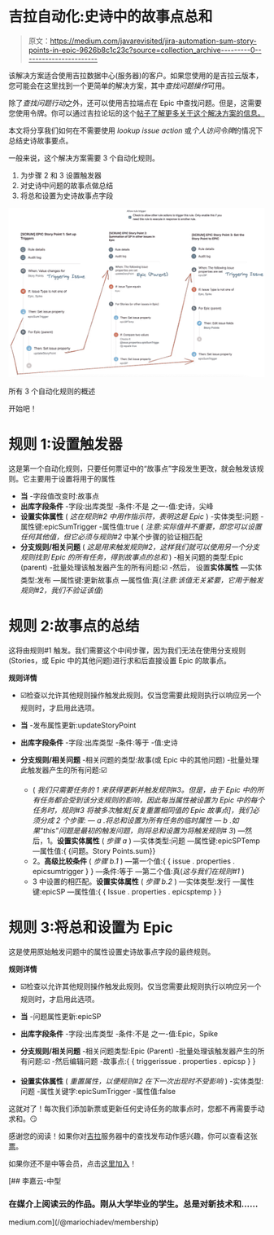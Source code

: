 # 吉拉自动化:史诗中的故事点总和

> 原文：<https://medium.com/javarevisited/jira-automation-sum-story-points-in-epic-9626b8c1c23c?source=collection_archive---------0----------------------->

该解决方案适合使用吉拉数据中心(服务器)的客户。如果您使用的是吉拉云版本，您可能会在这里找到一个更简单的解决方案，其中*查找问题操作*可用。

除了*查找问题行动*之外，还可以使用吉拉端点在 Epic 中查找问题。但是，这需要您使用令牌。你可以通过吉拉论坛的这个[帖子了解更多关于这个解决方案的信息。](https://community.atlassian.com/t5/Automation-questions/How-to-automate-the-sum-of-story-points-for-all-issues-under-the/qaq-p/1607809#M1087)

本文将分享我们如何在不需要使用 *lookup issue action* 或*个人访问令牌*的情况下总结史诗故事要点。

一般来说，这个解决方案需要 3 个自动化规则。

1.  为步骤 2 和 3 设置触发器
2.  对史诗中问题的故事点做总结
3.  将总和设置为史诗故事点字段

[![](img/ffe444c391865214b1e55895b930d421.png)](https://javarevisited.blogspot.com/2020/08/top-5-courses-to-learn-jira-for.html)

所有 3 个自动化规则的概述

开始吧！

# **规则 1:设置触发器**

这是第一个自动化规则，只要任何票证中的“故事点”字段发生更改，就会触发该规则。它主要用于设置将用于的属性

*   **当**
    -字段值改变时:故事点
*   **出库字段条件**
    -字段:出库类型
    -条件:不是
    之一-值:史诗，尖峰
*   **设置实体属性** ( *这在规则#2 中用作指示符，表明这是 Epic* )
    -实体类型:问题
    -属性键:epicSumTrigger
    -属性值:true ( *注意:实际值并不重要，即您可以设置任何其他值，但它必须与规则#2* 中某个步骤的验证相匹配
*   **分支规则/相关问题** ( *这是用来触发规则#2，这样我们就可以使用另一个分支规则找到 Epic 的所有任务，得到故事点的总和* )
    -相关问题的类型:Epic (parent)
    -批量处理该触发器产生的所有问题:☑️
    -然后， 设置**实体属性**
    —实体类型:发布
    —属性键:更新故事点
    —属性值:真(*注意:该值无关紧要，它用于触发规则#2，我们不验证该值*)

# 规则 2:故事点的总结

这将由规则#1 触发。我们需要这个中间步骤，因为我们无法在使用分支规则(Stories，或 Epic 中的其他问题)进行求和后直接设置 Epic 的故事点。

**规则详情**

* ☑️检查以允许其他规则操作触发此规则。仅当您需要此规则执行以响应另一个规则时，才启用此选项。

*   **当**
    -发布属性更新:updateStoryPoint
*   **出库字段条件**
    -字段:出库类型
    -条件:等于
    -值:史诗
*   **分支规则/相关问题**
    -相关问题的类型:故事(或 Epic 中的其他问题)
    -批量处理此触发器产生的所有问题:☑️
    - ( *我们只需要任务的 1 来获得更新并触发规则#3。但是，由于 Epic 中的所有任务都会受到该分支规则的影响，因此每当属性被设置为 Epic 中的每个任务时，规则#3 将被多次触发[反复重置相同值的 Epic 故事点]，我们必须分成 2 个步骤:
    — a .将总和设置为所有任务的临时属性
    — b .如果“this”问题是最初的触发问题，则将总和设置为将触发规则# 3*)
    —然后，1。**设置实体属性** ( *步骤 a* )
    —实体类型:问题
    —属性键:epicSPTemp
    —属性值:{ {问题。Story Points.sum}}
    - 2。**高级比较条件** ( *步骤 b.1* )
    —第一个值:{ { issue . properties . epicsumtrigger } }
    —条件:等于
    —第二个值:真(*这与我们在规则#1* )
    - 3 中设置的相匹配。**设置实体属性** ( *步骤 b.2* )
    —实体类型:发行
    —属性键:epicSP
    —属性值:{ { Issue . properties . epicsptemp } }

# 规则 3:将总和设置为 Epic

这是使用原始触发问题中的属性设置史诗故事点字段的最终规则。

**规则详情**

* ☑️检查以允许其他规则操作触发此规则。仅当您需要此规则执行以响应另一个规则时，才启用此选项。

*   **当**
    -问题属性更新:epicSP
*   **出库字段条件**
    -字段:出库类型
    -条件:不是
    之一-值:Epic，Spike
*   **分支规则/相关问题**
    -相关问题类型:Epic (Parent)
    -批量处理该触发器产生的所有问题:☑️
    -然后编辑问题
    -故事点:{ { triggerissue . properties . epicsp } }
*   **设置实体属性** ( *重置属性，以便规则#2 在下一次出现时不受影响* )
    -实体类型:问题
    -属性关键字:epicSumTrigger
    -属性值:false

这就对了！每次我们添加新票或更新任何史诗任务的故事点时，您都不再需要手动求和。😏

感谢您的阅读！如果你对[吉拉](/javarevisited/6-best-online-courses-to-learn-jira-for-beginners-and-experienced-it-professionals-4a21fb014520)服务器中的查找发布动作感兴趣，你可以查看这张[票](https://medium.com/r?url=https%3A%2F%2Fjira.atlassian.com%2Fbrowse%2FJIRAAUTOSERVER-53)。

如果你还不是中等会员，点击[这里加入](/@mariochiadev/membership)！

[](/@mariochiadev/membership) [## 李嘉云-中型

### 在媒介上阅读云的作品。刚从大学毕业的学生。总是对新技术和……

medium.com](/@mariochiadev/membership)